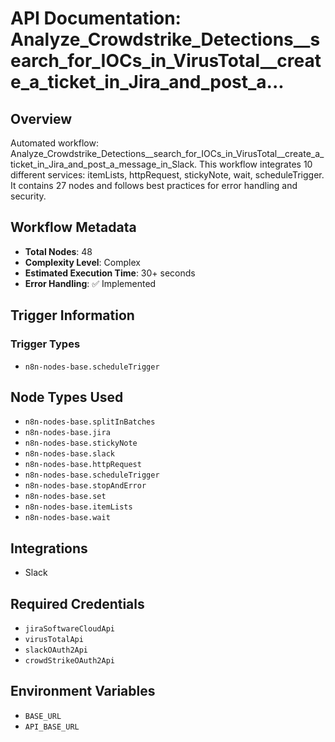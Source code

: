 # API Documentation: Analyze_Crowdstrike_Detections__search_for_IOCs_in_VirusTotal__create_a_ticket_in_Jira_and_post_a...

## Overview
Automated workflow: Analyze_Crowdstrike_Detections__search_for_IOCs_in_VirusTotal__create_a_ticket_in_Jira_and_post_a_message_in_Slack. This workflow integrates 10 different services: itemLists, httpRequest, stickyNote, wait, scheduleTrigger. It contains 27 nodes and follows best practices for error handling and security.

## Workflow Metadata
- **Total Nodes**: 48
- **Complexity Level**: Complex
- **Estimated Execution Time**: 30+ seconds
- **Error Handling**: ✅ Implemented

## Trigger Information
### Trigger Types
- `n8n-nodes-base.scheduleTrigger`

## Node Types Used
- `n8n-nodes-base.splitInBatches`
- `n8n-nodes-base.jira`
- `n8n-nodes-base.stickyNote`
- `n8n-nodes-base.slack`
- `n8n-nodes-base.httpRequest`
- `n8n-nodes-base.scheduleTrigger`
- `n8n-nodes-base.stopAndError`
- `n8n-nodes-base.set`
- `n8n-nodes-base.itemLists`
- `n8n-nodes-base.wait`

## Integrations
- Slack

## Required Credentials
- `jiraSoftwareCloudApi`
- `virusTotalApi`
- `slackOAuth2Api`
- `crowdStrikeOAuth2Api`

## Environment Variables
- `BASE_URL`
- `API_BASE_URL`
